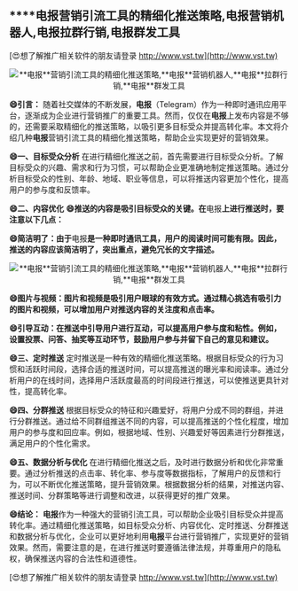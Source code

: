 ## ****电报**营销引流工具的精细化推送策略,**电报**营销机器人,**电报**拉群行销,**电报**群发工具**

[😍想了解推广相关软件的朋友请登录 http://www.vst.tw](http://www.vst.tw)

 <center><img src="https://vst.tw/MP4/tuiguang/png/3.png" alt="**电报**营销引流工具的精细化推送策略,**电报**营销机器人,**电报**拉群行销,**电报**群发工具"></center>

**😄引言：**
随着社交媒体的不断发展，**电报**（Telegram）作为一种即时通讯应用平台，逐渐成为企业进行营销推广的重要工具。然而，仅仅在**电报**上发布内容是不够的，还需要采取精细化的推送策略，以吸引更多目标受众并提高转化率。本文将介绍几种**电报**营销引流工具的精细化推送策略，帮助企业实现更好的营销效果。

**😄一、目标受众分析**
在进行精细化推送之前，首先需要进行目标受众分析。了解目标受众的兴趣、需求和行为习惯，可以帮助企业更准确地制定推送策略。通过分析目标受众的性别、年龄、地域、职业等信息，可以将推送内容更加个性化，提高用户的参与度和反馈率。

**😄二、内容优化**
**😄推送的内容是吸引目标受众的关键。在**电报**上进行推送时，要注意以下几点：**

**😄简洁明了：由于**电报**是一种即时通讯工具，用户的阅读时间可能有限。因此，推送的内容应该简洁明了，突出重点，避免冗长的文字描述。**

 <center><img src="https://vst.tw/MP4/tuiguang/png/2.png" alt="**电报**营销引流工具的精细化推送策略,**电报**营销机器人,**电报**拉群行销,**电报**群发工具"></center>

**😄图片与视频：图片和视频是吸引用户眼球的有效方式。通过精心挑选有吸引力的图片和视频，可以增加用户对推送内容的关注度和点击率。**

**😄引导互动：在推送中引导用户进行互动，可以提高用户参与度和粘性。例如，设置投票、问答、抽奖等互动环节，鼓励用户参与并留下自己的意见和建议。**

**😄三、定时推送**
定时推送是一种有效的精细化推送策略。根据目标受众的行为习惯和活跃时间段，选择合适的推送时间，可以提高推送的曝光率和阅读率。通过分析用户的在线时间，选择用户活跃度最高的时间段进行推送，可以使推送更具针对性，提高转化率。

**😄四、分群推送**
根据目标受众的特征和兴趣爱好，将用户分成不同的群组，并进行分群推送。通过给不同群组推送不同的内容，可以提高推送的个性化程度，增加用户的参与度和回应率。例如，根据地域、性别、兴趣爱好等因素进行分群推送，满足用户的个性化需求。

**😄五、数据分析与优化**
在进行精细化推送之后，及时进行数据分析和优化非常重要。通过分析推送的点击率、转化率、参与度等数据指标，了解用户的反馈和行为，可以不断优化推送策略，提升营销效果。根据数据分析的结果，对推送内容、推送时间、分群策略等进行调整和改进，以获得更好的推广效果。

**😄结论：**
**电报**作为一种强大的营销引流工具，可以帮助企业吸引目标受众并提高转化率。通过精细化推送策略，如目标受众分析、内容优化、定时推送、分群推送和数据分析与优化，企业可以更好地利用**电报**平台进行营销推广，实现更好的营销效果。然而，需要注意的是，在进行推送时要遵循法律法规，并尊重用户的隐私权，确保推送内容的合法性和道德性。

[😍想了解推广相关软件的朋友请登录 http://www.vst.tw](http://www.vst.tw)



